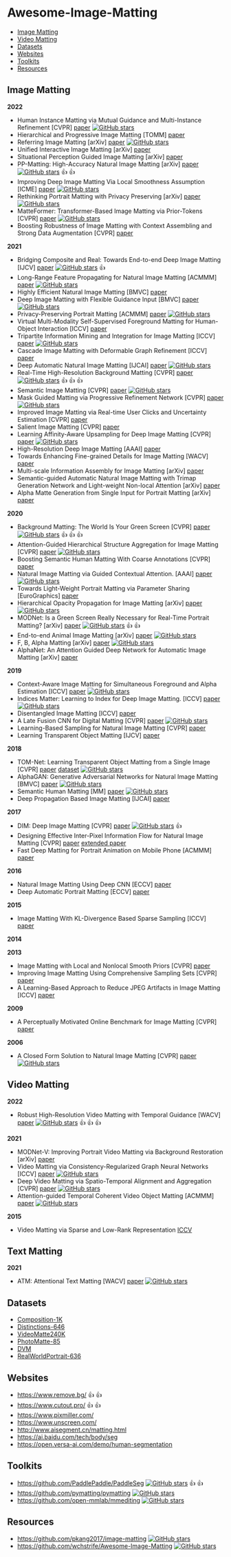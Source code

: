 # Awesome-Image-Matting


- [Image Matting](#Image-Matting)
- [Video Matting](#Video-Matting)
- [Datasets](#Datasets)
- [Websites](#Websites)
- [Toolkits](#Toolkits)
- [Resources](#Resources)


## Image Matting

**2022**
- Human Instance Matting via Mutual Guidance and Multi-Instance Refinement [CVPR] [paper](https://arxiv.org/pdf/2205.10767v1.pdf) [![GitHub stars](https://img.shields.io/github/stars/nowsyn/InstMatt.svg?logo=github&label=Stars)](https://github.com/nowsyn/InstMatt)
- Hierarchical and Progressive Image Matting [TOMM] [paper](https://dl.acm.org/doi/pdf/10.1145/3540201)
- Referring Image Matting [arXiv] [paper](https://arxiv.org/pdf/2206.05149.pdf) [![GitHub stars](https://img.shields.io/github/stars/JizhiziLi/RIM.svg?logo=github&label=Stars)](https://github.com/JizhiziLi/RIM)
- Unified Interactive Image Matting [arXiv] [paper](https://arxiv.org/pdf/2205.08324.pdf)
- Situational Perception Guided Image Matting [arXiv] [paper](https://arxiv.org/pdf/2204.09276.pdf)
- PP-Matting: High-Accuracy Natural Image Matting [arXiv] [paper](https://arxiv.org/pdf/2204.09433.pdf) [![GitHub stars](https://img.shields.io/github/stars/PaddlePaddle/PaddleSeg.svg?logo=github&label=Stars)](https://github.com/PaddlePaddle/PaddleSeg) :thumbsup: :thumbsup:
- Improving Deep Image Matting Via Local Smoothness Assumption [ICME] [paper](https://arxiv.org/pdf/2112.13809.pdf) [![GitHub stars](https://img.shields.io/github/stars/kfeng123/LSA-Matting.svg?logo=github&label=Stars)](https://github.com/kfeng123/LSA-Matting)
- Rethinking Portrait Matting with Privacy Preserving [arXiv] [paper](https://arxiv.org/pdf/2203.16828.pdf) [![GitHub stars](https://img.shields.io/github/stars/vitae-transformer/vitae-transformer-matting.svg?logo=github&label=Stars)](https://github.com/vitae-transformer/vitae-transformer-matting)
- MatteFormer: Transformer-Based Image Matting via Prior-Tokens [CVPR] [paper](https://arxiv.org/pdf/2203.15662.pdf) [![GitHub stars](https://img.shields.io/github/stars/webtoon/matteformer.svg?logo=github&label=Stars)](https://github.com/webtoon/matteformer)
- Boosting Robustness of Image Matting with Context Assembling and Strong Data Augmentation [CVPR] [paper](https://arxiv.org/pdf/2201.06889.pdf)

**2021**
- Bridging Composite and Real: Towards End-to-end Deep Image Matting [IJCV] [paper](https://arxiv.org/pdf/2010.16188.pdf) [![GitHub stars](https://img.shields.io/github/stars/JizhiziLi/GFM.svg?logo=github&label=Stars)](https://github.com/JizhiziLi/GFM) :thumbsup:
- Long-Range Feature Propagating for Natural Image Matting [ACMMM] [paper](https://arxiv.org/pdf/2109.12252.pdf) [![GitHub stars](https://img.shields.io/github/stars/qlyoo/lfpnet.svg?logo=github&label=Stars)](https://github.com/qlyoo/lfpnet)
- Highly Efficient Natural Image Matting [BMVC] [paper](https://arxiv.org/pdf/2110.12748.pdf)
- Deep Image Matting with Flexible Guidance Input [BMVC] [paper](https://arxiv.org/pdf/2110.10898.pdf) [![GitHub stars](https://img.shields.io/github/stars/charch-630/fgi-matting.svg?logo=github&label=Stars)](https://github.com/charch-630/fgi-matting)
- Privacy-Preserving Portrait Matting [ACMMM] [paper](https://arxiv.org/pdf/2104.14222.pdf) [![GitHub stars](https://img.shields.io/github/stars/JizhiziLi/P3M.svg?logo=github&label=Stars)](https://github.com/JizhiziLi/P3M)
- Virtual Multi-Modality Self-Supervised Foreground Matting for
Human-Object Interaction [ICCV] [paper](https://openaccess.thecvf.com/content/ICCV2021/papers/Xu_Virtual_Multi-Modality_Self-Supervised_Foreground_Matting_for_Human-Object_Interaction_ICCV_2021_paper.pdf)
- Tripartite Information Mining and Integration for Image Matting [ICCV] [paper](https://openaccess.thecvf.com/content/ICCV2021/papers/Liu_Tripartite_Information_Mining_and_Integration_for_Image_Matting_ICCV_2021_paper.pdf) [![GitHub stars](https://img.shields.io/github/stars/kelisiya/TIMI-Net.svg?logo=github&label=Stars)](https://github.com/kelisiya/TIMI-Net)
- Cascade Image Matting with Deformable Graph Refinement [ICCV] [paper](https://openaccess.thecvf.com/content/ICCV2021/papers/Yu_Cascade_Image_Matting_With_Deformable_Graph_Refinement_ICCV_2021_paper.pdf)
- Deep Automatic Natural Image Matting [IJCAI] [paper](https://arxiv.org/pdf/2107.07235.pdf) [![GitHub stars](https://img.shields.io/github/stars/JizhiziLi/AIM.svg?logo=github&label=Stars)](https://github.com/JizhiziLi/AIM)
- Real-Time High-Resolution Background Matting [CVPR] [paper](https://arxiv.org/abs/2012.07810.pdf) [![GitHub stars](https://img.shields.io/github/stars/PeterL1n/BackgroundMattingV2.svg?logo=github&label=Stars)](https://github.com/PeterL1n/BackgroundMattingV2) :thumbsup: :thumbsup: :thumbsup:
- Semantic Image Matting [CVPR] [paper](https://arxiv.org/pdf/2104.08201v1.pdf) [![GitHub stars](https://img.shields.io/github/stars/nowsyn/SIM.svg?logo=github&label=Stars)](https://github.com/nowsyn/SIM)
- Mask Guided Matting via Progressive Refinement Network [CVPR] [paper](https://arxiv.org/pdf/2012.06722.pdf) [![GitHub stars](https://img.shields.io/github/stars/yucornetto/MGMatting.svg?logo=github&label=Stars)](https://github.com/yucornetto/MGMatting)
- Improved Image Matting via Real-time User Clicks and Uncertainty Estimation [CVPR] [paper](https://arxiv.org/pdf/2012.08323.pdf)
- Salient Image Matting [CVPR] [paper](https://arxiv.org/pdf/2103.12337.pdf)
- Learning Affinity-Aware Upsampling for Deep Image Matting [CVPR] [paper](https://arxiv.org/pdf/2011.14288.pdf) [![GitHub stars](https://img.shields.io/github/stars/dongdong93/a2u_matting.svg?logo=github&label=Stars)](https://github.com/dongdong93/a2u_matting)
- High-Resolution Deep Image Matting [AAAI] [paper](https://arxiv.org/pdf/2009.06613.pdf)
- Towards Enhancing Fine-grained Details for Image Matting [WACV] [paper](https://openaccess.thecvf.com/content/WACV2021/papers/Liu_Towards_Enhancing_Fine-Grained_Details_for_Image_Matting_WACV_2021_paper.pdf)
- Multi-scale Information Assembly for Image Matting [arXiv] [paper](https://arxiv.org/abs/2101.02391)
- Semantic-guided Automatic Natural Image Matting with Trimap Generation Network and Light-weight Non-local Attention [arXiv] [paper](https://arxiv.org/pdf/2103.17020.pdf)
- Alpha Matte Generation from Single Input for Portrait Matting [arXiv] [paper](https://arxiv.org/pdf/2106.03210.pdf)

**2020**

- Background Matting: The World Is Your Green Screen [CVPR] [paper](https://arxiv.org/abs/2004.00626) [![GitHub stars](https://img.shields.io/github/stars/senguptaumd/Background-Matting.svg?logo=github&label=Stars)](https://github.com/senguptaumd/Background-Matting) :thumbsup: :thumbsup: :thumbsup:
- Attention-Guided Hierarchical Structure Aggregation for Image Matting [CVPR] [paper](http://openaccess.thecvf.com/content_CVPR_2020/papers/Qiao_Attention-Guided_Hierarchical_Structure_Aggregation_for_Image_Matting_CVPR_2020_paper.pdf) [![GitHub stars](https://img.shields.io/github/stars/wukaoliu/CVPR2020-HAttMatting.svg?logo=github&label=Stars)](https://github.com/wukaoliu/CVPR2020-HAttMatting)
- Boosting Semantic Human Matting With Coarse Annotations [CVPR] [paper](https://arxiv.org/pdf/2004.04955.pdf)
- Natural Image Matting via Guided Contextual Attention. [AAAI] [paper](http://arxiv.org/abs/2001.04069) [![GitHub stars](https://img.shields.io/github/stars/Yaoyi-Li/GCA-Matting.svg?logo=github&label=Stars)](https://github.com/Yaoyi-Li/GCA-Matting)
- Towards Light-Weight Portrait Matting via Parameter Sharing [EuroGraphics] [paper](https://onlinelibrary.wiley.com/doi/epdf/10.1111/cgf.14179)
- Hierarchical Opacity Propagation for Image Matting [arXiv] [paper](https://arxiv.org/pdf/2004.03249.pdf) [![GitHub stars](https://img.shields.io/github/stars/Yaoyi-Li/HOP-Matting.svg?logo=github&label=Stars)](https://github.com/Yaoyi-Li/HOP-Matting)
- MODNet: Is a Green Screen Really Necessary for Real-Time Portrait Matting? [arXiv] [paper](https://arxiv.org/pdf/2011.11961.pdf) [![GitHub stars](https://img.shields.io/github/stars/ZHKKKe/MODNet.svg?logo=github&label=Stars)](https://github.com/ZHKKKe/MODNet) :thumbsup: :thumbsup:
- End-to-end Animal Image Matting [arXiv] [paper](https://arxiv.org/pdf/2010.16188.pdf) [![GitHub stars](https://img.shields.io/github/stars/JizhiziLi/animal-matting.svg?logo=github&label=Stars)](https://github.com/JizhiziLi/animal-matting)
- F, B, Alpha Matting [arXiv] [paper](https://arxiv.org/pdf/2003.07711.pdf) [![GitHub stars](https://img.shields.io/github/stars/MarcoForte/FBA_Matting.svg?logo=github&label=Stars)](https://github.com/MarcoForte/FBA_Matting)
- AlphaNet: An Attention Guided Deep Network for Automatic Image Matting [arXiv] [paper](https://arxiv.org/pdf/2003.03613.pdf)


**2019**

- Context-Aware Image Matting for Simultaneous Foreground and Alpha Estimation [ICCV] [paper](https://arxiv.org/pdf/1909.09725v2.pdf) [![GitHub stars](https://img.shields.io/github/stars/hqqxyy/Context-Aware-Matting.svg?logo=github&label=Stars)](https://github.com/hqqxyy/Context-Aware-Matting)
- Indices Matter: Learning to Index for Deep Image Matting. [ICCV] [paper](https://arxiv.org/abs/1908.00672) [![GitHub stars](https://img.shields.io/github/stars/poppinace/indexnet_matting.svg?logo=github&label=Stars)](https://github.com/poppinace/indexnet_matting)
- Disentangled Image Matting [ICCV] [paper](https://arxiv.org/pdf/1909.04686.pdf)
- A Late Fusion CNN for Digital Matting [CVPR] [paper](https://openaccess.thecvf.com/content_CVPR_2019/papers/Zhang_A_Late_Fusion_CNN_for_Digital_Matting_CVPR_2019_paper.pdf) [![GitHub stars](https://img.shields.io/github/stars/yunkezhang/FusionMatting.svg?logo=github&label=Stars)](https://github.com/yunkezhang/FusionMatting)
- Learning-Based Sampling for Natural Image Matting [CVPR] [paper](http://openaccess.thecvf.com/content_CVPR_2019/papers/Tang_Learning-Based_Sampling_for_Natural_Image_Matting_CVPR_2019_paper.pdf)
- Learning Transparent Object Matting [IJCV] [paper](https://arxiv.org/pdf/1907.11544.pdf)
  

**2018**

- TOM-Net: Learning Transparent Object Matting from a Single Image [CVPR] [paper](https://guanyingc.github.io/TOM-Net/files/tom-net_cvpr18.pdf) [dataset](http://www.visionlab.cs.hku.hk/data/TOM-Net/) [![GitHub stars](https://img.shields.io/github/stars/guanyingc/TOM-Net.svg?logo=github&label=Stars)](https://github.com/guanyingc/TOM-Net)
- AlphaGAN: Generative Adversarial Networks for Natural Image Matting [BMVC] [paper](https://arxiv.org/pdf/1807.10088.pdf) [![GitHub stars](https://img.shields.io/github/stars/CDOTAD/AlphaGAN-Matting.svg?logo=github&label=Stars)](https://github.com/CDOTAD/AlphaGAN-Matting)
- Semantic Human Matting [MM] [paper](https://arxiv.org/pdf/1809.01354.pdf) [![GitHub stars](https://img.shields.io/github/stars/lizhengwei1992/Semantic_Human_Matting.svg?logo=github&label=Stars)](https://github.com/lizhengwei1992/Semantic_Human_Matting)
- Deep Propagation Based Image Matting [IJCAI] [paper](https://www.ijcai.org/proceedings/2018/0139.pdf)


**2017**

- DIM: Deep Image Matting [CVPR] [paper](https://arxiv.org/pdf/1703.03872.pdf) [![GitHub stars](https://img.shields.io/github/stars/foamliu/Deep-Image-Matting-PyTorch.svg?logo=github&label=Stars)](https://github.com/foamliu/Deep-Image-Matting-PyTorch) :thumbsup:
- Designing Effective Inter-Pixel Information Flow for Natural Image Matting [CVPR] [paper](https://openaccess.thecvf.com/content_cvpr_2017/papers/Aksoy_Designing_Effective_Inter-Pixel_CVPR_2017_paper.pdf) [extended paper](https://arxiv.org/pdf/1707.05055.pdf)
- Fast Deep Matting for Portrait Animation on Mobile Phone [ACMMM] [paper](https://arxiv.org/pdf/1707.08289.pdf)
  
**2016**
- Natural Image Matting Using Deep CNN [ECCV] [paper](http://www.eccv2016.org/files/posters/P-1B-43.pdf)
- Deep Automatic Portrait Matting [ECCV] [paper](http://www.cse.cuhk.edu.hk/~leojia/projects/automatting/papers/deepmatting.pdf) 

**2015**
- Image Matting With KL-Divergence Based Sparse Sampling [ICCV] [paper](https://openaccess.thecvf.com/content_iccv_2015/papers/Karacan_Image_Matting_With_ICCV_2015_paper.pdf)

**2014**

**2013**
- Image Matting with Local and Nonlocal Smooth Priors [CVPR] [paper](https://openaccess.thecvf.com/content_cvpr_2013/papers/Chen_Image_Matting_with_2013_CVPR_paper.pdf)
- Improving Image Matting Using Comprehensive Sampling Sets [CVPR] [paper](https://openaccess.thecvf.com/content_cvpr_2013/papers/Chen_Image_Matting_with_2013_CVPR_paper.pdf)
- A Learning-Based Approach to Reduce JPEG Artifacts in Image Matting [ICCV] [paper](https://openaccess.thecvf.com/content_iccv_2013/papers/Choi_A_Learning-Based_Approach_2013_ICCV_paper.pdf)

**2009**
- A Perceptually Motivated Online Benchmark for Image Matting [CVPR] [paper](https://publik.tuwien.ac.at/files/PubDat_180666.pdf)

**2006**
- A Closed Form Solution to Natural Image Matting [CVPR] [paper](https://people.csail.mit.edu/alevin/papers/Matting-Levin-Lischinski-Weiss-CVPR06.pdf) [![GitHub stars](https://img.shields.io/github/stars/MarcoForte/closed-form-matting.svg?logo=github&label=Stars)](https://github.com/MarcoForte/closed-form-matting)

## Video Matting

**2022**
- Robust High-Resolution Video Matting with Temporal Guidance [WACV] [paper](https://arxiv.org/pdf/2108.11515.pdf) [![GitHub stars](https://img.shields.io/github/stars/PeterL1n/RobustVideoMatting.svg?logo=github&label=Stars)](https://github.com/PeterL1n/RobustVideoMatting) :thumbsup: :thumbsup: :thumbsup:

**2021**
- MODNet-V: Improving Portrait Video Matting via Background Restoration [arXiv] [paper](https://arxiv.org/pdf/2109.11818.pdf)
- Video Matting via Consistency-Regularized Graph Neural Networks [ICCV] [paper](https://openaccess.thecvf.com/content/ICCV2021/papers/Wang_Video_Matting_via_Consistency-Regularized_Graph_Neural_Networks_ICCV_2021_paper.pdf) [![GitHub stars](https://img.shields.io/github/stars/TiantianWang/VideoMatting-CRGNN.svg?logo=github&label=Stars)](https://github.com/TiantianWang/VideoMatting-CRGNN)
- Deep Video Matting via Spatio-Temporal Alignment and Aggregation [CVPR] [paper](https://arxiv.org/pdf/2104.11208.pdf) [![GitHub stars](https://img.shields.io/github/stars/nowsyn/DVM.svg?logo=github&label=Stars)](https://github.com/nowsyn/DVM)
- Attention-guided Temporal Coherent Video Object Matting [ACMMM] [paper](https://arxiv.org/pdf/2105.11427.pdf) [![GitHub stars](https://img.shields.io/github/stars/yunkezhang/TCVOM.svg?logo=github&label=Stars)](https://github.com/yunkezhang/TCVOM)

**2015**
- Video Matting via Sparse and Low-Rank Representation [ICCV](https://openaccess.thecvf.com/content_iccv_2015/papers/Zou_Video_Matting_via_ICCV_2015_paper.pdf)


## Text Matting

**2021**
- ATM: Attentional Text Matting [WACV] [paper](https://openaccess.thecvf.com/content/WACV2021/papers/Kang_ATM_Attentional_Text_Matting_WACV_2021_paper.pdf) [![GitHub stars](https://img.shields.io/github/stars/TextMatting/TextMatting.svg?logo=github&label=Stars)](https://github.com/TextMatting/TextMatting)

## Datasets
- [Composition-1K](https://arxiv.org/pdf/1703.03872.pdf)
- [Distinctions-646](http://openaccess.thecvf.com/content_CVPR_2020/papers/Qiao_Attention-Guided_Hierarchical_Structure_Aggregation_for_Image_Matting_CVPR_2020_paper.pdf)
- [VideoMatte240K](https://arxiv.org/abs/2012.07810.pdf)
- [PhotoMatte-85](https://arxiv.org/abs/2012.07810.pdf)
- [DVM](https://arxiv.org/pdf/2104.11208.pdf)
- [RealWorldPortrait-636](https://arxiv.org/pdf/2012.06722.pdf)
  
## Websites

- https://www.remove.bg/ :thumbsup: :thumbsup:
- https://www.cutout.pro/ :thumbsup: :thumbsup:
- https://www.pixmiller.com/
- https://www.unscreen.com/
- http://www.aisegment.cn/matting.html
- https://ai.baidu.com/tech/body/seg
- https://open.versa-ai.com/demo/human-segmentation

## Toolkits

- https://github.com/PaddlePaddle/PaddleSeg [![GitHub stars](https://img.shields.io/github/stars/PaddlePaddle/PaddleSeg.svg?logo=github&label=Stars)](https://github.com/PaddlePaddle/PaddleSeg) :thumbsup: :thumbsup:
- https://github.com/pymatting/pymatting [![GitHub stars](https://img.shields.io/github/stars/pymatting/pymatting.svg?logo=github&label=Stars)](https://github.com/pymatting/pymatting)
- https://github.com/open-mmlab/mmediting [![GitHub stars](https://img.shields.io/github/stars/open-mmlab/mmediting.svg?logo=github&label=Stars)](https://github.com/open-mmlab/mmediting)

## Resources

- https://github.com/pkang2017/image-matting [![GitHub stars](https://img.shields.io/github/stars/pkang2017/image-matting.svg?logo=github&label=Stars)](https://github.com/pkang2017/image-matting)
- https://github.com/wchstrife/Awesome-Image-Matting [![GitHub stars](https://img.shields.io/github/stars/wchstrife/Awesome-Image-Matting.svg?logo=github&label=Stars)](https://github.com/wchstrife/Awesome-Image-Matting)
